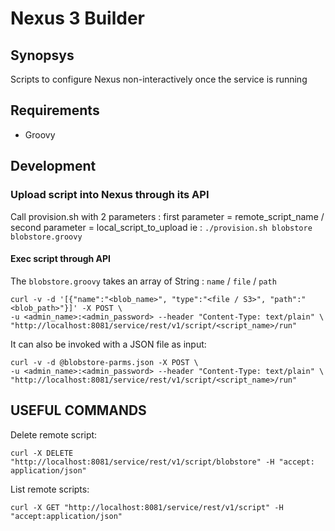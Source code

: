 # Nexus 3 Builder

## Synopsys

Scripts to configure Nexus non-interactively once the service is running

## Requirements

- Groovy

## Development

### Upload script into Nexus through its API

Call provision.sh with 2 parameters : first parameter = remote_script_name / second parameter = local_script_to_upload
ie : `./provision.sh blobstore blobstore.groovy`

#### Exec script through API

The `blobstore.groovy` takes an array of String : `name` / `file` / `path`

    curl -v -d '[{"name":"<blob_name>", "type":"<file / S3>", "path":"<blob_path>"}]' -X POST \
    -u <admin_name>:<admin_password> --header "Content-Type: text/plain" \
    "http://localhost:8081/service/rest/v1/script/<script_name>/run"

It can also be invoked with a JSON file as input:

    curl -v -d @blobstore-parms.json -X POST \
    -u <admin_name>:<admin_password> --header "Content-Type: text/plain" \
    "http://localhost:8081/service/rest/v1/script/<script_name>/run"

## USEFUL COMMANDS

Delete remote script:

`curl -X DELETE "http://localhost:8081/service/rest/v1/script/blobstore" -H "accept: application/json"`

List remote scripts:

`curl -X GET "http://localhost:8081/service/rest/v1/script" -H  "accept:application/json"`

